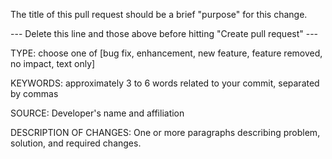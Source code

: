The title of this pull request should be a brief "purpose" for this change.

--- Delete this line and those above before hitting "Create pull request" ---

TYPE: choose one of [bug fix, enhancement, new feature, feature removed, no impact, text only]

KEYWORDS: approximately 3 to 6 words related to your commit, separated by commas

SOURCE: Developer's name and affiliation

DESCRIPTION OF CHANGES: One or more paragraphs describing problem, solution, and required changes.

